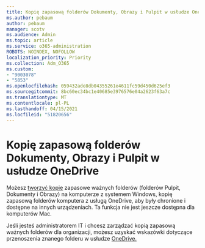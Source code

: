 ```yaml
---
title: Kopię zapasową folderów Dokumenty, Obrazy i Pulpit w usłudze OneDrive
ms.author: pebaum
author: pebaum
manager: scotv
ms.audience: Admin
ms.topic: article
ms.service: o365-administration
ROBOTS: NOINDEX, NOFOLLOW
localization_priority: Priority
ms.collection: Adm_O365
ms.custom:
- "9003078"
- "5853"
ms.openlocfilehash: 059432ade8db04355261e4611fc59d450d625ef3
ms.sourcegitcommit: 8bc60ec34bc1e40685e3976576e04a2623f63a7c
ms.translationtype: MT
ms.contentlocale: pl-PL
ms.lasthandoff: 04/15/2021
ms.locfileid: "51820656"
---
```

# <a name="back-up-your-documents-pictures-and-desktop-folders-with-onedrive"></a>Kopię zapasową folderów Dokumenty, Obrazy i Pulpit w usłudze OneDrive

Możesz [tworzyć kopie](https://support.office.com/article/d61a7930-a6fb-4b95-b28a-6552e77c3057)  zapasowe ważnych folderów (folderów Pulpit, Dokumenty i Obrazy) na komputerze z systemem Windows, kopię zapasową folderów komputera z usługą OneDrive, aby były chronione i dostępne na innych urządzeniach. Ta funkcja nie jest jeszcze dostępna dla komputerów Mac.  

Jeśli jesteś administratorem IT i chcesz zarządzać kopią zapasową ważnych folderów dla organizacji, możesz uzyskać wskazówki dotyczące przenoszenia znanego folderu w usłudze [OneDrive.](https://docs.microsoft.com/onedrive/redirect-known-folders)
